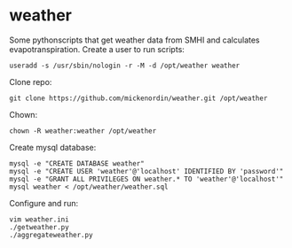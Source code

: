 # weather
Some pythonscripts that get weather data from SMHI and calculates evapotranspiration.
Create a user to run scripts:
````
useradd -s /usr/sbin/nologin -r -M -d /opt/weather weather
````
Clone repo:
````
git clone https://github.com/mickenordin/weather.git /opt/weather
````
Chown:
````
chown -R weather:weather /opt/weather
````
Create mysql database:

````
mysql -e "CREATE DATABASE weather"
mysql -e "CREATE USER 'weather'@'localhost' IDENTIFIED BY 'password'"
mysql -e "GRANT ALL PRIVILEGES ON weather.* TO 'weather'@'localhost'"
mysql weather < /opt/weather/weather.sql
````
Configure and run:
````
vim weather.ini
./getweather.py
./aggregateweather.py
````
